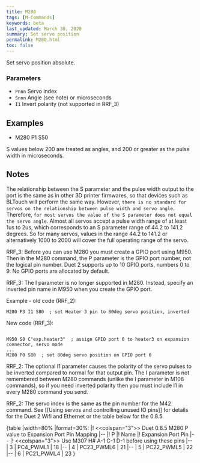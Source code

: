 ```yaml
---
title: M280
tags: [M-Commands] 
keywords: beta 
last_updated: March 30, 2020 
summary: Set servo position 
permalink: M280.html
toc: false 
---
```



Set servo position absolute.

### Parameters

* `Pnnn` Servo index
* `Snnn` Angle (see note) or microseconds
* `I1` Invert polarity (not supported in RRF_3)

## Examples

* M280 P1 S50

S values below 200 are treated as angles, and 200 or greater as the pulse width in microseconds.

## Notes

The relationship between the S parameter and the pulse width output to the port is the same as in other 3D printer firmwares, so that devices such as BLTouch will perform the same way. However, `there is no standard for servos on the relationship between pulse width and servo angle`. Therefore, `for most servos the value of the S parameter does not equal the servo angle`. Almost all servos accept a pulse width range of at least 1us to 2us, which corresponds to an S parameter range of 44.2 to 141.2 degrees. So for many servos, values in the range 44.2 to 141.2 or alternatively 1000 to 2000 will cover the full operating range of the servo.

RRF_3: Before you can use M280 you must create a GPIO port using M950. Then in the M280 command, the P parameter is the GPIO port number, not the logical pin number. Duet 2 supports up to 10 GPIO ports, numbers 0 to 9. No GPIO ports are allocated by default.

RRF_3: The I parameter is no longer supported in M280. Instead, specify an inverted pin name in M950 when you create the GPIO port.

Example - old code (RRF_2):

```
M280 P3 I1 S80  ; set Heater 3 pin to 80deg servo position, inverted
```

New code (RRF_3):

```

M950 S0 C"exp.heater3"  ; assign GPIO port 0 to heater3 on expansion connector, servo mode
...
M280 P0 S80  ; set 80deg servo position on GPIO port 0

```

RRF_2: The optional I1 parameter causes the polarity of the servo pulses to be inverted compared to normal for that output pin. The I parameter is not remembered between M280 commands (unlike the I parameter in M106 commands), so if you need inverted polarity then you must include I1 in every M280 command you send.

RRF_2: The servo index is the same as the pin number for the M42 command. See  [[Using servos and controlling unused IO pins]] for details for the Duet 2 Wifi and Ethernet or the table below for the 0.8.5.

{table
|width=80%
|format=30%:
|! <<colspan="3">> Duet 0.8.5 M280 P value to Expansion Port Pin Mapping
|--
|! P
|! Name
|! Expansion Port Pin
|--
|! <<colspan="3">> Use M307 H# A-1 C-1 D-1 before using these pins
|--
| 3
| PC4_PWML1
| 18
|--
| 4
| PC23_PWML6
| 21
|--
| 5
| PC22_PWML5
| 22
|--
| 6
| PC21_PWML4
| 23
}

